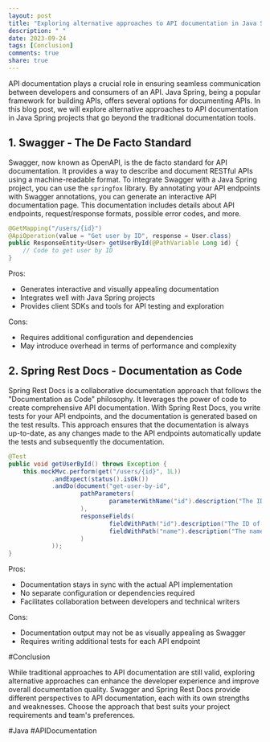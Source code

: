 ```yaml
---
layout: post
title: "Exploring alternative approaches to API documentation in Java Spring projects"
description: " "
date: 2023-09-24
tags: [Conclusion]
comments: true
share: true
---
```


API documentation plays a crucial role in ensuring seamless communication between developers and consumers of an API. Java Spring, being a popular framework for building APIs, offers several options for documenting APIs. In this blog post, we will explore alternative approaches to API documentation in Java Spring projects that go beyond the traditional documentation tools.

## 1. Swagger - The De Facto Standard

Swagger, now known as OpenAPI, is the de facto standard for API documentation. It provides a way to describe and document RESTful APIs using a machine-readable format. To integrate Swagger with a Java Spring project, you can use the `springfox` library. By annotating your API endpoints with Swagger annotations, you can generate an interactive API documentation page. This documentation includes details about API endpoints, request/response formats, possible error codes, and more.

```java
@GetMapping("/users/{id}")
@ApiOperation(value = "Get user by ID", response = User.class)
public ResponseEntity<User> getUserById(@PathVariable Long id) {
    // Code to get user by ID
}
```

Pros:
- Generates interactive and visually appealing documentation
- Integrates well with Java Spring projects
- Provides client SDKs and tools for API testing and exploration

Cons:
- Requires additional configuration and dependencies
- May introduce overhead in terms of performance and complexity

## 2. Spring Rest Docs - Documentation as Code

Spring Rest Docs is a collaborative documentation approach that follows the "Documentation as Code" philosophy. It leverages the power of code to create comprehensive API documentation. With Spring Rest Docs, you write tests for your API endpoints, and the documentation is generated based on the test results. This approach ensures that the documentation is always up-to-date, as any changes made to the API endpoints automatically update the tests and subsequently the documentation.

```java
@Test
public void getUserById() throws Exception {
    this.mockMvc.perform(get("/users/{id}", 1L))
            .andExpect(status().isOk())
            .andDo(document("get-user-by-id",
                    pathParameters(
                            parameterWithName("id").description("The ID of the user")
                    ),
                    responseFields(
                            fieldWithPath("id").description("The ID of the user"),
                            fieldWithPath("name").description("The name of the user")
                    )
            ));
}
```

Pros:
- Documentation stays in sync with the actual API implementation
- No separate configuration or dependencies required
- Facilitates collaboration between developers and technical writers

Cons:
- Documentation output may not be as visually appealing as Swagger
- Requires writing additional tests for each API endpoint

#Conclusion

While traditional approaches to API documentation are still valid, exploring alternative approaches can enhance the developer experience and improve overall documentation quality. Swagger and Spring Rest Docs provide different perspectives to API documentation, each with its own strengths and weaknesses. Choose the approach that best suits your project requirements and team's preferences.

#Java #APIDocumentation